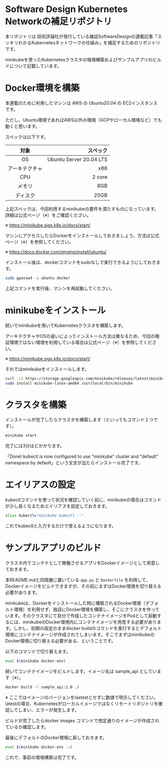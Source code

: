 # Software Design Kubernetes Networkの補足リポジトリ

本リポジトリは 技術評論社が発行している雑誌SoftwareDesignの連載記事「スッキリわかるKubernetesネットワークの仕組み」を補足するためのリポジトリです。

minikubeを使ったKubernetesクラスタの環境構築およびサンプルアプリのビルドについて記載しています。

# Docker環境を構築

本連載のために利用したマシンは AWS の Ubuntu20.04 の EC2インスタンス です。

ただし、Ubuntu環境であればAWS以外の環境（GCPやローカル環境など）でも動くと思います。

スペックは以下です。

|     対象     |          スペック         |
| :----------: | ---------------------: |
|      OS     | Ubuntu Server 20.04 LTS |
|  アーキテクチャ | x86                     |
|      CPU    | 2 core                  |
|     メモリ    | 8GB                     |
|    ディスク   | 20GB                    |


上記スペックは、今回利用するminikubeの要件を満たすものになっています。詳細は公式ページ（※）をご確認ください。

※ https://minikube.sigs.k8s.io/docs/start/

マシンにアクセスしたらDockerをインストールしておきましょう。方法は公式ページ（※）を参照してください。

※ https://docs.docker.com/engine/install/ubuntu/

インストール後は、dockerコマンドをsudoなしで実行できるようにしておきます。

```sh
sudo gpasswd -a ubuntu docker
```

上記コマンドを実行後、マシンを再起動してください。

# minikubeをインストール

続いてminikubeを用いてKubernetesクラスタを構築します。

アーキテクチャやOSの違いによってインストール方法は異なるため、今回の検証環境ではない環境を利用している場合は公式ページ（※）を参照してください。

※ https://minikube.sigs.k8s.io/docs/start/

それではminikubeをインストールします。

```sh
curl -LO https://storage.googleapis.com/minikube/releases/latest/minikube-linux-amd64
sudo install minikube-linux-amd64 /usr/local/bin/minikube
```

# クラスタを構築

インストールが完了したらクラスタを構築します（といってもコマンド１つです）。

```sh
minikube start
```

完了には3分ほどかかります。

「Done! kubectl is now configured to use "minikube" cluster and "default" namespace by default」という文言が出たらインストール完了です。

# エイリアスの設定

kubectlコマンドを使って状況を確認していく前に、minikubeの場合はコマンドが少し長くなるためエイリアスを設定しておきます。

```sh
alias kubectl="minikube kubectl --"
```

これでkubectlと入力するだけで使えるようになります。

# サンプルアプリのビルド

クラスタ内でコンテナとして稼働させるアプリをDockerイメージとして用意しておきます。

本README.mdと同階層に置いている `app.py` と `Dockerfile` を利用して、Dockerイメージをビルドできますが、その前にまずはDocker環境を切り替える必要があります。

minikubeは、Dockerをインストールした時に構築されるDocker環境（デフォルト環境）を利用せず、独自にDocker環境を構築し、そこにクラスタを作っています。そのクラスタにて自分で作成したコンテナイメージをPodとして起動するには、minikubeのDocker環境内にコンテナイメージを用意する必要があります。しかし、初期の設定のままdocker buildのコマンドを実行するとデフォルト環境にコンテナイメージが作成されてしまいます。そこでまずはminikubeのDocker環境に切り替える必要がある、ということです。

以下のコマンドで切り替えます。
```sh
eval $(minikube docker-env)
```

続いてコンテナイメージをビルドします。イメージ名は sample_api としています（※）。
```sh
docker build -t sample_api:1.0 ./
```

※ ここではイメージのバージョンをlastestとせずに数値で明示してください。latestの場合、Kubernetesがローカルイメージではなくリモートリポジトリを確認してしまい、エラーが発生します。

ビルドが完了したらdocker images コマンドで想定通りのイメージが作成されているか確認します。

最後にデフォルトのDocker環境に戻しておきます。
```sh
eval $(minikube docker-env -u)
```

これで、事前の環境構築は完了です。

